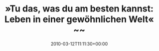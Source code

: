 ---
retweeted: false
source: <a href="http://twitter.com" rel="nofollow">Twitter Web Client</a>
entities:
  hashtags: []
  symbols: []
  user_mentions: []
  urls: []
display_text_range:
- '0'
- '107'
favorite_count: '0'
id_str: '10367310034'
truncated: false
retweet_count: '0'
id: '10367310034'
created_at: Fri Mar 12 11:11:30 +0000 2010
favorited: false
full_text: "»Tu das, was du am besten kannst: Leben in einer gewöhnlichen Welt« ~~
  lange nicht mehr eingelegt. Schööön."
lang: de
tags:
- pesos/twitter
date: '2010-03-12T11:11:30+00:00'
src: https://twitter.com/bascht/status/10367310034
original_url: https://twitter.com/bascht/status/10367310034
type: twitter_tweet
text: "»Tu das, was du am besten kannst: Leben in einer gewöhnlichen Welt« ~~ lange
  nicht mehr eingelegt. Schööön."
title: "»Tu das, was du am besten kannst: Leben in einer gewöhnlichen Welt« ~~ "

---